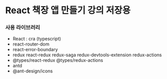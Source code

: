# React 책장 앱 만들기 강의 저장용

### 사용 라이브러리
 - React : cra (typescript)
 - react-router-dom
 - react-error-boundary
 - redux react-redux redux-saga redux-devtools-extension redux-actions
 - @types/react-redux @types/redux-actions
 - antd
 - @ant-design/icons